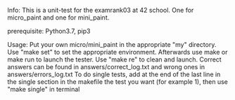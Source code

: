 Info:
This is a unit-test for the examrank03 at 42 school. One for micro_paint and one for mini_paint.

prerequisite:
Python3.7, pip3

Usage:
Put your own micro/mini_paint in the appropriate "my" directory. Use "make set" to set the appropriate environment. Afterwards use make or make run to launch the tester. Use "make re" to clean and launch.
Correct answers can be found in answers/correct_log.txt and wrong ones in answers/errors_log.txt
To do single tests, add at the end of the last line in the single section in the makefile the test you want (for example 1), then use "make single" in terminal
